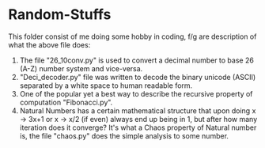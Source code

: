 # Random-Stuffs
This folder consist of me doing some hobby in coding, f/g are description of what the above file does:
1)  The file "26_10conv.py" is used to convert a decimal number to base 26 (A-Z) number system and vice-versa.
2) "Deci_decoder.py" file was written to decode the binary unicode (ASCII) separated by a white space to human readable form.
3) One of the popular yet a best way to describe the recursive property of computation "Fibonacci.py".
4) Natural Numbers has a certain mathematical structure that upon doing x -> 3x+1 or x -> x/2 (if even) always end up being in 1, but after how many iteration does it converge? It's what a Chaos property of Natural number is, the file "chaos.py" does the simple analysis to some number.
